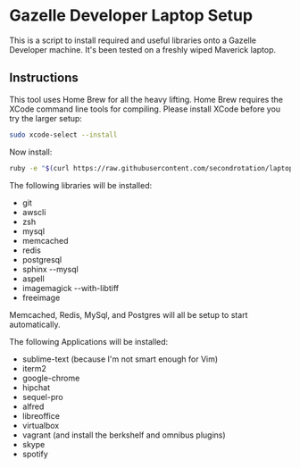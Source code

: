 Gazelle Developer Laptop Setup
==============================

This is a script to install required and useful libraries onto a Gazelle Developer machine. It's been tested on a freshly wiped Maverick laptop.

Instructions
------------

This tool uses Home Brew for all the heavy lifting.  Home Brew requires the XCode command line tools for compiling.  Please install XCode before you try the larger setup:

```bash
sudo xcode-select --install
```

Now install:
```bash
ruby -e "$(curl https://raw.githubusercontent.com/secondrotation/laptop-setup/master/install.rb)"
```

The following libraries will be installed:
* git
* awscli
* zsh
* mysql
* memcached
* redis
* postgresql
* sphinx --mysql
* aspell
* imagemagick --with-libtiff
* freeimage

Memcached, Redis, MySql, and Postgres will all be setup to start automatically.

The following Applications will be installed:
* sublime-text (because I'm not smart enough for Vim)
* iterm2
* google-chrome
* hipchat
* sequel-pro
* alfred
* libreoffice
* virtualbox
* vagrant (and install the berkshelf and omnibus plugins)
* skype
* spotify
